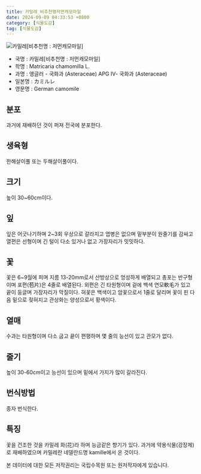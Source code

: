 ```yaml
---
title: 카밀레_비추천명저먼캐모마일
date: 2024-09-09 04:33:53 +0800
category: [식물도감]
tag: [식물도감]
---
```




![카밀레[비추천명 : 저먼캐모마일]](/fileUpload/plants/basic/Compositae/Matricaria/10319/1_th2.JPG)
- 국명 : 카밀레[비추천명 : 저먼캐모마일]
- 학명 : Matricaria chamomilla L.
- 과명 : 앵글러 - 국화과 (Asteraceae) APG Ⅳ- 국화과 (Asteraceae)
- 일본명 : カミルレ
- 영문명 : German camomile


## 분포
과거에 재배하던 것이 퍼져 전국에 분포한다.
## 생육형
한해살이풀 또는 두해살이풀이다.
## 크기
높이 30~60cm이다.
## 잎
잎은 어긋나기하며 2~3회 우상으로 갈라지고 엽병은 없으며 밑부분이 원줄기를 감싸고 열편은 선형이며 긴 털이 다소 있거나 없고 가장자리가 밋밋하다.
## 꽃
꽃은 6~9월에 피며 지름 13-20mm로서 산방상으로 엉성하게 배열되고 총포는 반구형이며 포편(苞片)은 4줄로 배열된다. 외편은 긴 타원형이며 겉에 백색 연모軟毛가 있고 끝이 둥글며 가장자리가 막질이다. 혀꽃은 백색이고 암꽃으로서 1줄로 달리며 꽃이 핀 다음 밑으로 젖혀지고 관상화는 양성으로서 황색이다.
## 열매
수과는 타원형이며 다소 굽고 끝이 편평하며 몇 줄의 능선이 있고 관모가 없다.
## 줄기
높이 30-60cm이고 능선이 있으며 밑에서 가지가 많이 갈라진다.
## 번식방법
종자 번식한다.
## 특징
꽃을 건조한 것을 카밀레 화(花)라 하며 능금같은 향기가 있다. 과거에 약용식물(강장제)로 재배하였으며 카밀레란 네델란드명 kamille에서 온 것이다.






본 데이터에 대한 모든 저작권리는 국립수목원 또는 원저작자에게 있습니다.
